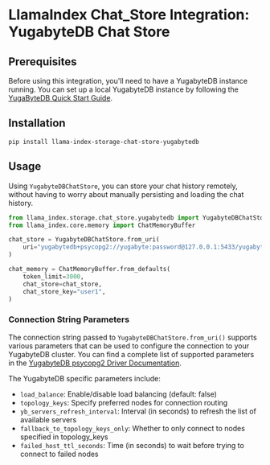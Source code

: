 # LlamaIndex Chat_Store Integration: YugabyteDB Chat Store

## Prerequisites

Before using this integration, you'll need to have a YugabyteDB instance running. You can set up a local YugabyteDB instance by following the [YugaByteDB Quick Start Guide](https://docs.yugabyte.com/preview/quick-start/macos/).

## Installation

```shell
pip install llama-index-storage-chat-store-yugabytedb
```

## Usage

Using `YugabyteDBChatStore`, you can store your chat history remotely, without having to worry about manually persisting and loading the chat history.

```python
from llama_index.storage.chat_store.yugabytedb import YugabyteDBChatStore
from llama_index.core.memory import ChatMemoryBuffer

chat_store = YugabyteDBChatStore.from_uri(
    uri="yugabytedb+psycopg2://yugabyte:password@127.0.0.1:5433/yugabyte?load_balance=true",
)

chat_memory = ChatMemoryBuffer.from_defaults(
    token_limit=3000,
    chat_store=chat_store,
    chat_store_key="user1",
)
```

### Connection String Parameters

The connection string passed to `YugabyteDBChatStore.from_uri()` supports various parameters that can be used to configure the connection to your YugabyteDB cluster.
You can find a complete list of supported parameters in the [YugabyteDB psycopg2 Driver Documentation](https://docs.yugabyte.com/preview/drivers-orms/python/yugabyte-psycopg2/#step-2-set-up-the-database-connection).

The YugabyteDB specific parameters include:

- `load_balance`: Enable/disable load balancing (default: false)
- `topology_keys`: Specify preferred nodes for connection routing
- `yb_servers_refresh_interval`: Interval (in seconds) to refresh the list of available servers
- `fallback_to_topology_keys_only`: Whether to only connect to nodes specified in topology_keys
- `failed_host_ttl_seconds`: Time (in seconds) to wait before trying to connect to failed nodes
